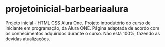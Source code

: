 # projetoinicial-barbeariaalura
Projeto inicial - HTML CSS Alura One.
Projeto introdutório do curso de iniciante em programação, da Alura ONE. 
Página adaptada de acordo com os conhecimentos adquiridos durante o curso. Não está 100%, fazendo as devidas atualizações. 

